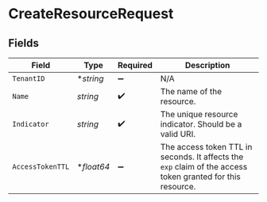 # CreateResourceRequest


## Fields

| Field                                                                                                      | Type                                                                                                       | Required                                                                                                   | Description                                                                                                |
| ---------------------------------------------------------------------------------------------------------- | ---------------------------------------------------------------------------------------------------------- | ---------------------------------------------------------------------------------------------------------- | ---------------------------------------------------------------------------------------------------------- |
| `TenantID`                                                                                                 | **string*                                                                                                  | :heavy_minus_sign:                                                                                         | N/A                                                                                                        |
| `Name`                                                                                                     | *string*                                                                                                   | :heavy_check_mark:                                                                                         | The name of the resource.                                                                                  |
| `Indicator`                                                                                                | *string*                                                                                                   | :heavy_check_mark:                                                                                         | The unique resource indicator. Should be a valid URI.                                                      |
| `AccessTokenTTL`                                                                                           | **float64*                                                                                                 | :heavy_minus_sign:                                                                                         | The access token TTL in seconds. It affects the `exp` claim of the access token granted for this resource. |
